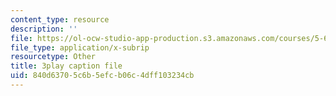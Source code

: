```yaml
---
content_type: resource
description: ''
file: https://ol-ocw-studio-app-production.s3.amazonaws.com/courses/5-61-physical-chemistry-fall-2017/840d63705c6b5efcb06c4dff103234cb_S-_PFdnImLM.vtt
file_type: application/x-subrip
resourcetype: Other
title: 3play caption file
uid: 840d6370-5c6b-5efc-b06c-4dff103234cb
---
```

